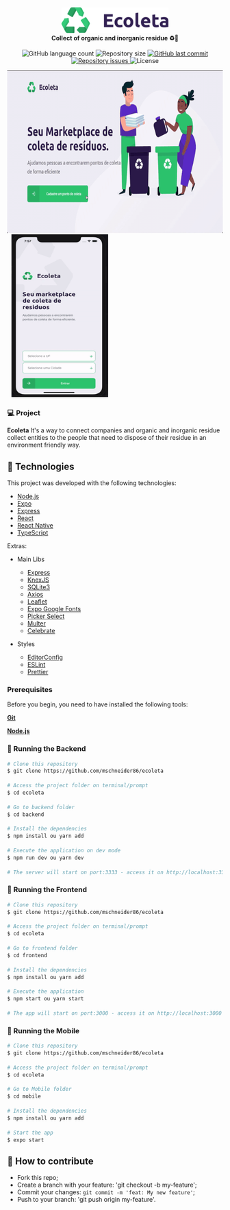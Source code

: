 <h4 align="center">
<img src="github_assets/logo.png" width="250px" /><br>
 <b>Collect of organic and inorganic residue</b> ♻️🔋
</h4>

<p align="center">
  <img alt="GitHub language count" src="https://img.shields.io/github/languages/count/mschneider86/ecoleta.svg">

  <img alt="Repository size" src="https://img.shields.io/github/repo-size/mschneider86/ecoleta.svg">
  
  <a href="https://github.com/Rocketseat/semana-omnistack-9/commits/master">
    <img alt="GitHub last commit" src="https://img.shields.io/github/last-commit/mschneider86/ecoleta">
  </a>

  <a href="https://github.com/Rocketseat/semana-omnistack-9/issues">
    <img alt="Repository issues" src="https://img.shields.io/github/issues/mschneider86/ecoleta">
  </a>

  <img alt="License" src="https://img.shields.io/badge/license-MIT-brightgreen">
</p>

<p >
  <img alt="Frontend" src="github_assets/web.gif" width="580px" height="380px">
  <img alt="Mobile" style="margin-left:10px" src="github_assets/mobile.gif" width="226px" height="380px">
</p>

### 💻 Project

<b>Ecoleta</b> It's a way to connect companies and organic and inorganic residue collect entities to the people that need to dispose of their residue in an environment friendly way.

## :rocket: Technologies

This project was developed with the following technologies:

- [Node.js](https://nodejs.org/en/)
- [Expo](https://expo.io/)
- [Express](https://expressjs.com/pt-br/)
- [React](https://pt-br.reactjs.org/)
- [React Native](https://reactnative.dev/)
- [TypeScript](https://www.typescriptlang.org/)

Extras:

- Main Libs
  - [Express](https://expressjs.com/pt-br/)
  - [KnexJS](http://knexjs.org/)
  - [SQLite3](https://www.sqlite.org/index.html)
  - [Axios](https://github.com/axios/axios)
  - [Leaflet](https://leafletjs.com/)
  - [Expo Google Fonts](https://github.com/expo/google-fonts)
  - [Picker Select](https://github.com/lawnstarter/react-native-picker-select)
  - [Multer](https://github.com/expressjs/multer)
  - [Celebrate](https://github.com/arb/celebrate)
  
- Styles
  - [EditorConfig](https://editorconfig.org/)
  - [ESLint](https://eslint.org/)
  - [Prettier](https://prettier.io/)


### Prerequisites

Before you begin, you need to have installed the following tools:

<b>[Git](https://git-scm.com)</b>

<b>[Node.js](https://nodejs.org/en/)</b>


### 🧭 Running the Backend

```bash
# Clone this repository
$ git clone https://github.com/mschneider86/ecoleta

# Access the project folder on terminal/prompt
$ cd ecoleta

# Go to backend folder
$ cd backend

# Install the dependencies
$ npm install ou yarn add

# Execute the application on dev mode
$ npm run dev ou yarn dev

# The server will start on port:3333 - access it on http://localhost:3333
```

### 🧭 Running the Frontend

```bash
# Clone this repository
$ git clone https://github.com/mschneider86/ecoleta

# Access the project folder on terminal/prompt
$ cd ecoleta

# Go to frontend folder
$ cd frontend

# Install the dependencies
$ npm install ou yarn add

# Execute the application
$ npm start ou yarn start

# The app will start on port:3000 - access it on http://localhost:3000
```

### 🧭 Running the Mobile

```bash
# Clone this repository
$ git clone https://github.com/mschneider86/ecoleta

# Access the project folder on terminal/prompt
$ cd ecoleta

# Go to Mobile folder 
$ cd mobile

# Install the dependencies
$ npm install ou yarn add

# Start the app
$ expo start

```

## 🤔 How to contribute

- Fork this repo;
- Create a branch with your feature: 'git checkout -b my-feature';
- Commit your changes: `git commit -m 'feat: My new feature'`;
- Push to your branch: 'git push origin my-feature'.
